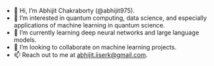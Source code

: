 - 👋 Hi, I’m Abhijit Chakraborty (@abhijit975).
- 👀 I’m interested in quantum computing, data science, and especially applications of machine learning in quantum science.
- 🌱 I’m currently learning deep neural networks and large language models.
- 💞️ I’m looking to collaborate on machine learning projects.
- 📫 Reach out to me at abhijit.iiserk@gmail.com.

<!---
abhijit975/abhijit975 is a ✨ special ✨ repository because its `README.md` (this file) appears on your GitHub profile.
You can click the Preview link to take a look at your changes.
--->
